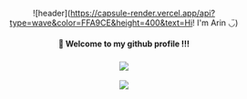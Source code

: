 <div align="center"> 

![header](https://capsule-render.vercel.app/api?type=wave&color=FFA9CE&height=400&text=Hi! I'm Arin&nbsp;◡̈)

#### :wave: Welcome to my github profile !!!

##### 


<img src="https://github-readme-stats.vercel.app/api/top-langs/?username=happyrina&layout=compact"><br><br>
<img src="https://github-readme-stats.vercel.app/api?username=riniversal@gmail.com&show_icons=true">

</div>
